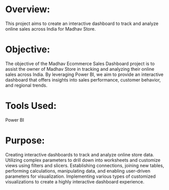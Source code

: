 # Overview:
This project aims to create an interactive dashboard to track and analyze online sales across India for Madhav Store. 

# Objective:
The objective of the Madhav Ecommerce Sales Dashboard project is to assist the owner of Madhav Store in tracking and analyzing their online sales across India. By leveraging Power BI, we aim to provide an interactive dashboard that offers insights into sales performance, customer behavior, and regional trends.

# Tools Used:
Power BI

# Purpose:
Creating interactive dashboards to track and analyze online store data.
Utilizing complex parameters to drill down into worksheets and customize views using filters and slicers.
Establishing connections, joining new tables, performing calculations, manipulating data, and enabling user-driven parameters for visualization.
Implementing various types of customized visualizations to create a highly interactive dashboard experience.

